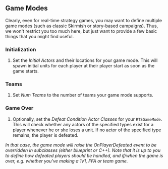 ## Game Modes

Clearly, even for real-time strategy games, you may want to define multiple game modes (such as classic Skirmish or story-based campaigns). Thus, we won't restrict you too much here, but just want to provide a few basic things that you might find useful.


### Initialization

1. Set the _Initial Actors_ and their locations for your game mode. This will spawn initial units for each player at their player start as soon as the game starts.


### Teams

1. Set _Num Teams_ to the number of teams your game mode supports.


### Game Over

1. Optionally, set the _Defeat Condition Actor Classes_ for your `RTSGameMode`. This will check whether any actors of the specified types exist for a player whenever he or she loses a unit. If no actor of the specified type remains, the player is defeated.

_In that case, the game mode will raise the OnPlayerDefeated event to be overridden in subclasses (either blueprint or C++). Note that it is up to you to define how defeated players should be handled, and if/when the game is over, e.g. whether you've making a 1v1, FFA or team game._
